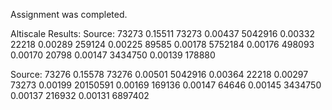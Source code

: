 Assignment was completed.

Altiscale Results:
Source: 73273
0.15511 73273
0.00437 5042916
0.00332 22218
0.00289 259124
0.00225 89585
0.00178 5752184
0.00176 498093
0.00170 20798
0.00147 3434750
0.00139 178880

Source: 73276
0.15578 73276
0.00501 5042916
0.00364 22218
0.00297 73273
0.00199 20150591
0.00169 169136
0.00147 64646
0.00145 3434750
0.00137 216932
0.00131 6897402
